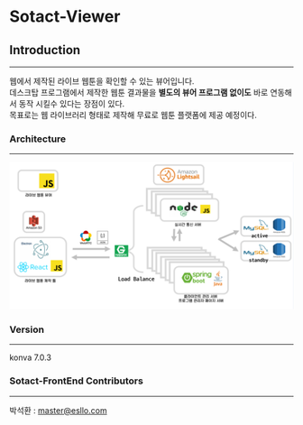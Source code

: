 # Sotact-Viewer

## Introduction

---

웹에서 제작된 라이브 웹툰을 확인할 수 있는 뷰어입니다.  
데스크탑 프로그램에서 제작한 웹툰 결과물을 **별도의 뷰어 프로그램 없이도** 바로 연동해서 동작 시킬수 있다는 장점이 있다.  
목표로는 웹 라이브러리 형태로 제작해 무료로 웹툰 플랫폼에 제공 예정이다.

### Architecture

---

![architecure](sotact-backend-architecure.png)

### Version

---

konva 7.0.3


### Sotact-FrontEnd Contributors

---

박석환 : master@esllo.com